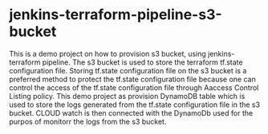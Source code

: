 # jenkins-terraform-pipeline-s3-bucket
This is a demo project on how to provision s3 bucket, using jenkins-terraform pipeline. The s3 bucket is used to store the terraform tf.state configuration file. 
Storing tf.state configuration file on the s3 bucket is a preferred method to protect the tf.state configuration file because one can control the access of the tf.state configuration file through Aaccess Control Listing policy. 
This demo project as provision DynamoDB table which is used to store the logs generated from the tf.state configuration file in the s3 bucket. 
CLOUD watch is then connected with the DynamoDb used for the purpos of monitorr the logs from the s3 bucket. 

